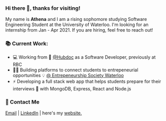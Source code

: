 ### Hi there 👋, thanks for visiting!
My name is **Athena** and I am a rising sophomore studying Software Engineering Student at the University of Waterloo.
I'm looking for an internship from Jan - Apr 2021. If you are hiring, feel free to reach out!

### 📚 Current Work:

- 💻 Working from 🏡 [@Hubdoc](https://www.hubdoc.com/) as a Software Developer, previously at RBC
- 👩‍💻 Building platforms to connect students to entrepeneurial opportunities 💡 [@ Entrepeneurship Society Waterloo](https://entsoc.ca/)
- ⚡ Developing a full stack web app that helps students prepare for their interviews 💼 with MongoDB, Express, React and Node.js

### 📧 Contact Me 
[Email](mailto:athenaparthenos2@gmail.com) | [LinkedIn](https://www.linkedin.com/in/athena-liu) | here's my [website.](http://athenalry.github.io/)
<!--
**athenalry/athenalry** is a ✨ _special_ ✨ repository because its `README.md` (this file) appears on your GitHub profile.
- 💭 Curious about NLP and have learned about the basics of Machine Learning on Coursera

Here are some ideas to get you started:

- 🔭 I’m currently working on ...
- 🌱 I’m currently learning ...
- 👯 I’m looking to collaborate on ...
- 🤔 I’m looking for help with ...
- 💬 Ask me about ...
- 📫 How to reach me: ...
- 😄 Pronouns: ...
- ⚡ Fun fact: ...
-->
